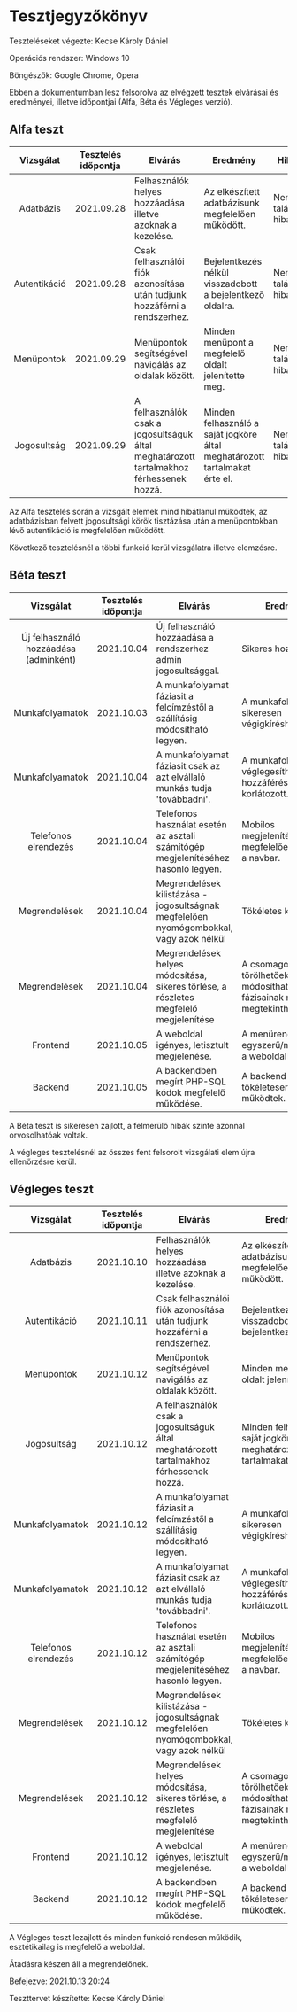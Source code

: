 # Tesztjegyzőkönyv

Teszteléseket végezte: Kecse Károly Dániel

Operációs rendszer: Windows 10

Böngészők: Google Chrome, Opera

Ebben a dokumentumban lesz felsorolva az 
elvégzett tesztek elvárásai és eredményei, 
illetve időpontjai (Alfa, Béta és Végleges verzió).

## Alfa teszt
| Vizsgálat | Tesztelés időpontja | Elvárás | Eredmény | Hibák |
| :---: | --- | --- | --- | --- |
| Adatbázis | 2021.09.28 | Felhasználók helyes hozzáadása illetve azoknak a kezelése. | Az elkészített adatbázisunk megfelelően működött. | Nem találtam hibát. |
| Autentikáció | 2021.09.28 | Csak felhasználói fiók azonosítása után tudjunk hozzáférni a rendszerhez. | Bejelentkezés nélkül visszadobott a bejelentkező oldalra. | Nem találtam hibát. |
| Menüpontok | 2021.09.29 | Menüpontok segítségével navigálás az oldalak között. | Minden menüpont a megfelelő oldalt jelenítette meg. | Nem találtam hibát. |
| Jogosultság | 2021.09.29 | A felhasználók csak a jogosultságuk által meghatározott tartalmakhoz férhessenek hozzá. | Minden felhasználó a saját jogköre által meghatározott tartalmakat érte el. | Nem találtam hibát. |

Az Alfa tesztelés során a vizsgált elemek mind hibátlanul működtek, az adatbázisban felvett jogosultsági körök tisztázása után a menüpontokban lévő
autentikáció is megfelelően működött.

Következő tesztelésnél a többi funkció kerül 
vizsgálatra illetve elemzésre.
## Béta teszt

| Vizsgálat | Tesztelés időpontja | Elvárás | Eredmény | Hibák |
| :---: | --- | --- | --- | --- |
| Új felhasználó hozzáadása (adminként) | 2021.10.04 | Új felhasználó hozzáadása a rendszerhez admin jogosultsággal. | Sikeres hozzáadás. | Nem találtam hibát. |
| Munkafolyamatok | 2021.10.03 | A munkafolyamat fáziasit a felcímzéstől a szállításig módosítható legyen. | A munkafolyamat sikeresen végigkíréshető volt. | Nem találtam hibát. |
| Munkafolyamatok | 2021.10.04 | A munkafolyamat fáziasit csak az azt elvállaló munkás tudja 'továbbadni'. | A munkafolyamat véglegesíthető, hozzáférése jól korlátozott. | Nem találtam hibát. |
| Telefonos elrendezés | 2021.10.04 | Telefonos használat esetén az asztali számítógép megjelenítéséhez hasonló legyen. | Mobilos megjelenítésnél megfelelően változott a navbar. | Nem találtam hibát. |
| Megrendelések | 2021.10.04 | Megrendelések kilistázása - jogosultságnak megfelelően nyomógombokkal, vagy azok nélkül | Tökéletes kilistázás | Nem találtam hibát. |
| Megrendelések | 2021.10.04 | Megrendelések helyes módosítása, sikeres törlése, a részletes megfelelő megjelenítése | A csomagok törölhetőek, adatai módosítható, fázisainak részletei megtekinthetőek | Nem találtam hibát. |
| Frontend | 2021.10.05 | A weboldal igényes, letisztult megjelenése. | A menürendszer egyszerű/minimalista, a weboldal intuitív. | Nem találtam hibát. |
| Backend | 2021.10.05 | A backendben megírt PHP-SQL kódok megfelelő működése. | A backend kódjai tökéletesen működtek. | Nem találtam hibát. |


A Béta teszt is sikeresen zajlott, a felmerülő hibák szinte azonnal orvosolhatóak voltak.

A végleges tesztelésnél az összes fent felsorolt 
vizsgálati elem újra ellenőrzésre kerül.

## Végleges teszt
| Vizsgálat | Tesztelés időpontja | Elvárás | Eredmény | Hibák |
| :---: | --- | --- | --- | --- |
| Adatbázis | 2021.10.10 | Felhasználók helyes hozzáadása illetve azoknak a kezelése. | Az elkészített adatbázisunk megfelelően működött. | Nem találtam hibát. |
| Autentikáció | 2021.10.11 | Csak felhasználói fiók azonosítása után tudjunk hozzáférni a rendszerhez. | Bejelentkezés nélkül visszadobott a bejelentkező oldalra. | Nem találtam hibát. |
| Menüpontok | 2021.10.12 | Menüpontok segítségével navigálás az oldalak között. | Minden menüpont jó oldalt jelenített meg. | Nem találtam hibát. |
| Jogosultság | 2021.10.12 | A felhasználók csak a jogosultságuk által meghatározott tartalmakhoz férhessenek hozzá. | Minden felhasználó a saját jogköre által meghatározott tartalmakat érte el. | Nem találtam hibát. |
| Munkafolyamatok | 2021.10.12 | A munkafolyamat fáziasit a felcímzéstől a szállításig módosítható legyen. | A munkafolyamat sikeresen végigkíréshető volt. | Nem találtam hibát. |
| Munkafolyamatok | 2021.10.12 | A munkafolyamat fáziasit csak az azt elvállaló munkás tudja 'továbbadni'. | A munkafolyamat véglegesíthető, hozzáférése jól korlátozott. | Nem találtam hibát. |
| Telefonos elrendezés | 2021.10.12 | Telefonos használat esetén az asztali számítógép megjelenítéséhez hasonló legyen. | Mobilos megjelenítésnél megfelelően változott a navbar. | Nem találtam hibát. |
| Megrendelések | 2021.10.12 | Megrendelések kilistázása - jogosultságnak megfelelően nyomógombokkal, vagy azok nélkül | Tökéletes kilistázás | Nem találtam hibát. |
| Megrendelések | 2021.10.12 | Megrendelések helyes módosítása, sikeres törlése, a részletes megfelelő megjelenítése | A csomagok törölhetőek, adatai módosítható, fázisainak részletei megtekinthetőek | Nem találtam hibát. |
| Frontend | 2021.10.12 | A weboldal igényes, letisztult megjelenése. | A menürendszer egyszerű/minimalista, a weboldal intuitív. | Nem találtam hibát. |
| Backend | 2021.10.12 | A backendben megírt PHP-SQL kódok megfelelő működése. | A backend kódjai tökéletesen működtek. | Nem találtam hibát. |


A Végleges teszt lezajlott és minden funkció rendesen működik, 
esztétikailag is megfelelő a weboldal. 

Átadásra készen áll a megrendelőnek.

Befejezve: 2021.10.13 20:24 

Teszttervet készítette: Kecse Károly Dániel
